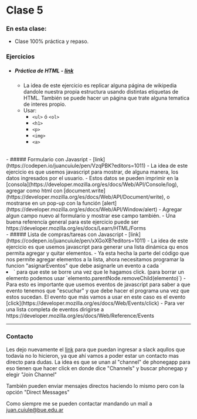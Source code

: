 # Clase 5

### En esta clase:

- Clase 100% práctica y repaso.

### Ejercicios

- ##### Práctica de HTML - [link](https://codepen.io/juancuiule/pen/yzarQz?editors=1000)
  - La idea de este ejercicio es replicar alguna página de wikipedia dandole nuestra propia estructura usando distintas etiquetas de HTML. También se puede hacer un página que trate alguna tematica de interes propio.
  - Usar:
    - `<ul>` ó `<ol>`
    - `<h1>`
    - `<p>`
    - `<img>`
    - `<a>`
<br>
- ##### Formulario con Javasript - [link](https://codepen.io/juancuiule/pen/VzqPBK?editors=1011)
  - La idea de este ejercicio es que usemos javascript para mostrar, de alguna manera, los datos ingresados por el usuario.
  - Estos datos se pueden imprimir en la [consola](https://developer.mozilla.org/es/docs/Web/API/Console/log), agregar como html con [document.write](https://developer.mozilla.org/es/docs/Web/API/Document/write), o mostrarse en un pop-up con la función [alert](https://developer.mozilla.org/es/docs/Web/API/Window/alert)
  - Agregar algun campo nuevo al formulario y mostrar ese campo también.
  - Una buena referencía general para este ejercicio puede ser https://developer.mozilla.org/es/docs/Learn/HTML/Forms
<br>
- ##### Lista de compras/tareas con Javascript - [link](https://codepen.io/juancuiule/pen/xXGoXB?editors=1011)
  - La idea de este ejercicio es que usemos javascript para generar una lista dinámica qu enos permita agregar y quitar elementos.
  - Ya esta hecha la parte del código que nos permite agregar elementos a la lista, ahora necesitamos programar la funcion "asignarEventos" que debe asignarle un evento a cada `<li>` para que este se borre una vez que le hagamos click. (para borrar un elemento podemos usar `elemento.parentNode.removeChild(elemento)`)
  - Para esto es importante que usemos eventos de javascript para saber a que evento tenemos que "escuchar" y que debe hacer el programa una vez que estos sucedan. El evento que más vamos a usar en este caso es el evento [click](https://developer.mozilla.org/es/docs/Web/Events/click)
  - Para ver una lista completa de eventos dirigirse a https://developer.mozilla.org/es/docs/Web/Reference/Events

---

### Contacto

Les dejo nuevamente el [link](http://bit.ly/slack-houssay) para que puedan ingresar a slack aqullos que todavía no lo hicieron, ya que ahí vamos a poder estar un contacto mas directo para dudas. La idea es que se unan al "channel" de phonegapp para eso tienen que hacer click en donde dice "Channels" y buscar phonegap y elegir "Join Channel"

También pueden enviar mensajes directos haciendo lo mismo pero con la opción "Direct Messages"

Como siempre me se pueden contactar mandando un mail a juan.cuiule@bue.edu.ar